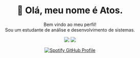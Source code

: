 <h1 align="center">
👋 Olá, meu nome é Atos.
</h1>

<p align="center">
Bem vindo ao meu perfil! </br>
Sou um estudante de análise e desenvolvimento de sistemas.
</p>

<div align="center">
<a href = "mailto:contato@atosalvesqueiroz@gmail.com"><img loading="lazy" src="https://img.shields.io/badge/Gmail-D14836?style=for-the-badge&logo=gmail&logoColor=white" target="_blank"></a>
<a href="https://www.linkedin.com/in/atos-alves" target="_blank"><img loading="lazy" src="https://img.shields.io/badge/-LinkedIn-%230077B5?style=for-the-badge&logo=linkedin&logoColor=white" target="_blank"></a>   
</div>

<p align="center">
<a href="https://github.com/kittinan/spotify-github-profile" target="_blank" >
<img  src="https://spotify-github-profile.vercel.app/api/view?uid=21sobufy34pldljo537ydh7py&cover_image=true&theme=default&show_offline=false&background_color=121212&interchange=false" alt="Spotify GitHub Profile">
</a>
</p>
